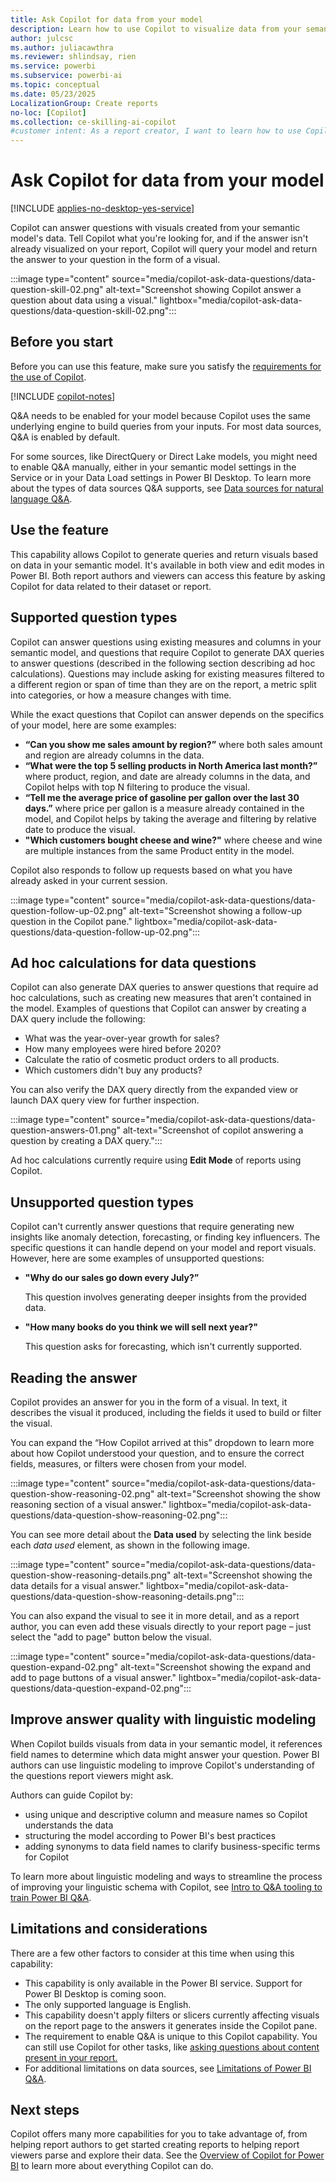 ```yaml
---
title: Ask Copilot for data from your model
description: Learn how to use Copilot to visualize data from your semantic model.
author: julcsc
ms.author: juliacawthra
ms.reviewer: shlindsay, rien
ms.service: powerbi
ms.subservice: powerbi-ai
ms.topic: conceptual
ms.date: 05/23/2025
LocalizationGroup: Create reports
no-loc: [Copilot]
ms.collection: ce-skilling-ai-copilot
#customer intent: As a report creator, I want to learn how to use Copilot in Power BI to visualize data from my semantic model.
---
```


# Ask Copilot for data from your model

[!INCLUDE [applies-no-desktop-yes-service](../includes/applies-no-desktop-yes-service.md)]

Copilot can answer questions with visuals created from your semantic model's data. Tell Copilot what you're looking for, and if the answer isn't already visualized on your report, Copilot will query your model and return the answer to your question in the form of a visual.

:::image type="content" source="media/copilot-ask-data-questions/data-question-skill-02.png" alt-text="Screenshot showing Copilot answer a question about data using a visual." lightbox="media/copilot-ask-data-questions/data-question-skill-02.png":::

## Before you start

Before you can use this feature, make sure you satisfy the [requirements for the use of Copilot](../create-reports/copilot-introduction.md#copilot-requirements).

[!INCLUDE [copilot-notes](../includes/copilot-notes.md)]

Q&A needs to be enabled for your model because Copilot uses the same underlying engine to build queries from your inputs. For most data sources, Q&A is enabled by default.

For some sources, like DirectQuery or Direct Lake models, you might need to enable Q&A manually, either in your semantic model settings in the Service or in your Data Load settings in Power BI Desktop. To learn more about the types of data sources Q&A supports, see [Data sources for natural language Q&A](../natural-language/q-and-a-data-sources.md).

## Use the feature

This capability allows Copilot to generate queries and return visuals based on data in your semantic model. It's available in both view and edit modes in Power BI. Both report authors and viewers can access this feature by asking Copilot for data related to their dataset or report.

## Supported question types

Copilot can answer questions using existing measures and columns in your semantic model, and questions that require Copilot to generate DAX queries to answer questions (described in the following section describing ad hoc calculations). Questions may include asking for existing measures filtered to a different region or span of time than they are on the report, a metric split into categories, or how a measure changes with time.

While the exact questions that Copilot can answer depends on the specifics of your model, here are some examples:

- **“Can you show me sales amount by region?”**  where both sales amount and region are already columns in the data.
- **“What were the top 5 selling products in North America last month?”** where product, region, and date are already columns in the data, and Copilot helps with top N filtering to produce the visual.
- **“Tell me the average price of gasoline per gallon over the last 30 days.”** where price per gallon is a measure already contained in the model, and Copilot helps by taking the average and filtering by relative date to produce the visual.
- **"Which customers bought cheese and wine?"** where cheese and wine are multiple instances from the same Product entity in the model.

Copilot also responds to follow up requests based on what you have already asked in your current session.

:::image type="content" source="media/copilot-ask-data-questions/data-question-follow-up-02.png" alt-text="Screenshot showing a follow-up question in the Copilot pane." lightbox="media/copilot-ask-data-questions/data-question-follow-up-02.png":::

## Ad hoc calculations for data questions

Copilot can also generate DAX queries to answer questions that require ad hoc calculations, such as creating new measures that aren't contained in the model. Examples of questions that Copilot can answer by creating a DAX query include the following:

* What was the year-over-year growth for sales?
* How many employees were hired before 2020?
* Calculate the ratio of cosmetic product orders to all products.
* Which customers didn't buy any products?

You can also verify the DAX query directly from the expanded view or launch DAX query view for further inspection. 

:::image type="content" source="media/copilot-ask-data-questions/data-question-answers-01.png" alt-text="Screenshot of copilot answering a question by creating a DAX query.":::

Ad hoc calculations currently require using **Edit Mode** of reports using Copilot.

## Unsupported question types

Copilot can't currently answer questions that require generating new insights like anomaly detection, forecasting, or finding key influencers. The specific questions it can handle depend on your model and report visuals. However, here are some examples of unsupported questions:

- **"Why do our sales go down every July?”**

     This question involves generating deeper insights from the provided data.

- **"How many books do you think we will sell next year?"**

     This question asks for forecasting, which isn't currently supported.

## Reading the answer

Copilot provides an answer for you in the form of a visual. In text, it describes the visual it produced, including the fields it used to build or filter the visual.

You can expand the “How Copilot arrived at this” dropdown to learn more about how Copilot understood your question, and to ensure the correct fields, measures, or filters were chosen from your model.

:::image type="content" source="media/copilot-ask-data-questions/data-question-show-reasoning-02.png" alt-text="Screenshot showing the show reasoning section of a visual answer." lightbox="media/copilot-ask-data-questions/data-question-show-reasoning-02.png":::

You can see more detail about the **Data used** by selecting the link beside each *data used* element, as shown in the following image. 

:::image type="content" source="media/copilot-ask-data-questions/data-question-show-reasoning-details.png" alt-text="Screenshot showing the data details for a visual answer." lightbox="media/copilot-ask-data-questions/data-question-show-reasoning-details.png":::

You can also expand the visual to see it in more detail, and as a report author, you can even add these visuals directly to your report page – just select the "add to page" button below the visual.

:::image type="content" source="media/copilot-ask-data-questions/data-question-expand-02.png" alt-text="Screenshot showing the expand and add to page buttons of a visual answer." lightbox="media/copilot-ask-data-questions/data-question-expand-02.png":::

## Improve answer quality with linguistic modeling

When Copilot builds visuals from data in your semantic model, it references field names to determine which data might answer your question. Power BI authors can use linguistic modeling to improve Copilot's understanding of the questions report viewers might ask.

Authors can guide Copilot by:

- using unique and descriptive column and measure names so Copilot understands the data
- structuring the model according to Power BI's best practices
- adding synonyms to data field names to clarify business-specific terms for Copilot

To learn more about linguistic modeling and ways to streamline the process of improving your linguistic schema with Copilot, see [Intro to Q&A tooling to train Power BI Q&A](/power-bi/natural-language/q-and-a-tooling-intro).

## Limitations and considerations

There are a few other factors to consider at this time when using this capability:

- This capability is only available in the Power BI service. Support for Power BI Desktop is coming soon.
- The only supported language is English.
- This capability doesn't apply filters or slicers currently affecting visuals on the report page to the answers it generates inside the Copilot pane.
- The requirement to enable Q&A is unique to this Copilot capability. You can still use Copilot for other tasks, like [asking questions about content present in your report.](copilot-pane-summarize-content.md#answer-questions-about-your-report-content-in-the-copilot-pane)
- For additional limitations on data sources, see [Limitations of Power BI Q&A](../natural-language/q-and-a-limitations.md).

## Next steps

Copilot offers many more capabilities for you to take advantage of, from helping report authors to get started creating reports to helping report viewers parse and explore their data. See the [Overview of Copilot for Power BI](copilot-introduction.md) to learn more about everything Copilot can do.
